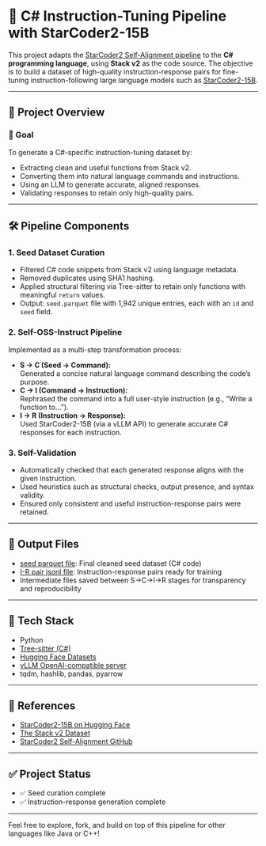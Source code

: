 # 🚀 C# Instruction-Tuning Pipeline with StarCoder2-15B

This project adapts the [StarCoder2 Self-Alignment pipeline](https://github.com/bigcode-project/starcoder2-self-align) to the **C# programming language**, using **Stack v2** as the code source. The objective is to build a dataset of high-quality instruction-response pairs for fine-tuning instruction-following large language models such as [StarCoder2-15B](https://huggingface.co/bigcode/starcoder2-15b).

---

## 📌 Project Overview

### 🎯 Goal

To generate a C#-specific instruction-tuning dataset by:
- Extracting clean and useful functions from Stack v2.
- Converting them into natural language commands and instructions.
- Using an LLM to generate accurate, aligned responses.
- Validating responses to retain only high-quality pairs.

---

## 🛠️ Pipeline Components

### 1. Seed Dataset Curation

- Filtered C# code snippets from Stack v2 using language metadata.
- Removed duplicates using SHA1 hashing.
- Applied structural filtering via Tree-sitter to retain only functions with meaningful `return` values.
- Output: `seed.parquet` file with 1,942 unique entries, each with an `id` and `seed` field.

### 2. Self-OSS-Instruct Pipeline

Implemented as a multi-step transformation process:
- **S → C (Seed → Command):**  
  Generated a concise natural language command describing the code’s purpose.
- **C → I (Command → Instruction):**  
  Rephrased the command into a full user-style instruction (e.g., “Write a function to…”).
- **I → R (Instruction → Response):**  
  Used StarCoder2-15B (via a vLLM API) to generate accurate C# responses for each instruction.

### 3. Self-Validation

- Automatically checked that each generated response aligns with the given instruction.
- Used heuristics such as structural checks, output presence, and syntax validity.
- Ensured only consistent and useful instruction-response pairs were retained.

---

## 📂 Output Files

- [seed parquet file](https://github.com/yash-kamlesh-shah/SP25-DS677004-Final-Project/blob/main/seed2_output_cleaned%20(2).parquet): Final cleaned seed dataset (C# code)
- [I-R pair jsonl file](https://github.com/yash-kamlesh-shah/SP25-DS677004-Final-Project/blob/main/data-concept_gen-i_r-f14f6-0-20250515_052621%20(2).jsonl): Instruction-response pairs ready for training
- Intermediate files saved between S→C→I→R stages for transparency and reproducibility

---

## 🧰 Tech Stack

- Python
- [Tree-sitter (C#)](https://tree-sitter.github.io/tree-sitter/)
- [Hugging Face Datasets](https://huggingface.co/docs/datasets)
- [vLLM OpenAI-compatible server](https://docs.vllm.ai/en/latest/serving/openai_compatible_server.html)
- tqdm, hashlib, pandas, pyarrow

---

## 🔗 References

- [StarCoder2-15B on Hugging Face](https://huggingface.co/bigcode/starcoder2-15b)
- [The Stack v2 Dataset](https://huggingface.co/datasets/bigcode/the-stack-v2)
- [StarCoder2 Self-Alignment GitHub](https://github.com/bigcode-project/starcoder2-self-align)

---

## ✅ Project Status

- ✅ Seed curation complete
- ✅ Instruction-response generation complete

---

Feel free to explore, fork, and build on top of this pipeline for other languages like Java or C++!
